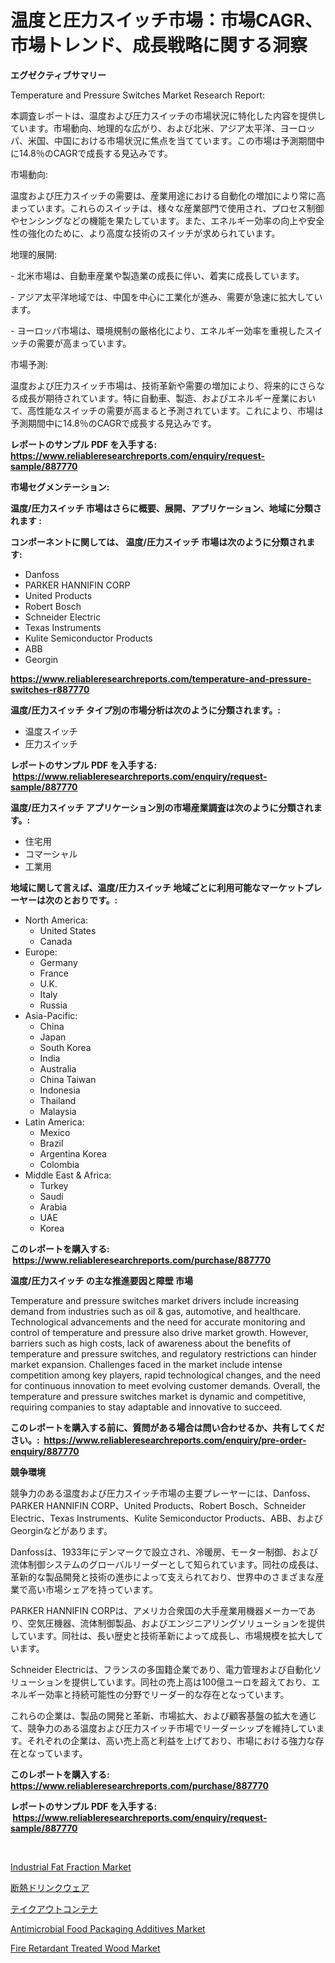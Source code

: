 <p><h1>温度と圧力スイッチ市場：市場CAGR、市場トレンド、成長戦略に関する洞察</h1></p><p><strong>エグゼクティブサマリー</strong></p>
<p><p>Temperature and Pressure Switches Market Research Report:</p><p>本調査レポートは、温度および圧力スイッチの市場状況に特化した内容を提供しています。市場動向、地理的な広がり、および北米、アジア太平洋、ヨーロッパ、米国、中国における市場状況に焦点を当てています。この市場は予測期間中に14.8％のCAGRで成長する見込みです。</p><p>市場動向:</p><p>温度および圧力スイッチの需要は、産業用途における自動化の増加により常に高まっています。これらのスイッチは、様々な産業部門で使用され、プロセス制御やセンシングなどの機能を果たしています。また、エネルギー効率の向上や安全性の強化のために、より高度な技術のスイッチが求められています。</p><p>地理的展開:</p><p>- 北米市場は、自動車産業や製造業の成長に伴い、着実に成長しています。</p><p>- アジア太平洋地域では、中国を中心に工業化が進み、需要が急速に拡大しています。</p><p>- ヨーロッパ市場は、環境規制の厳格化により、エネルギー効率を重視したスイッチの需要が高まっています。</p><p>市場予測:</p><p>温度および圧力スイッチ市場は、技術革新や需要の増加により、将来的にさらなる成長が期待されています。特に自動車、製造、およびエネルギー産業において、高性能なスイッチの需要が高まると予測されています。これにより、市場は予測期間中に14.8％のCAGRで成長する見込みです。</p></p>
<p><strong>レポートのサンプル PDF を入手する: <a href="https://www.reliableresearchreports.com/enquiry/request-sample/887770">https://www.reliableresearchreports.com/enquiry/request-sample/887770</a></strong></p>
<p><strong>市場セグメンテーション:</strong></p>
<p><strong> 温度/圧力スイッチ 市場はさらに概要、展開、アプリケーション、地域に分類されます :</strong></p>
<p><strong>コンポーネントに関しては、 温度/圧力スイッチ 市場は次のように分類されます: &nbsp;</strong></p>
<p><ul><li>Danfoss</li><li>PARKER HANNIFIN CORP</li><li>United Products</li><li>Robert Bosch</li><li>Schneider Electric</li><li>Texas Instruments</li><li>Kulite Semiconductor Products</li><li>ABB</li><li>Georgin</li></ul></p>
<p><strong><a href="https://www.reliableresearchreports.com/temperature-and-pressure-switches-r887770">https://www.reliableresearchreports.com/temperature-and-pressure-switches-r887770</a></strong></p>
<p><strong> 温度/圧力スイッチ タイプ別の市場分析は次のように分類されます。:</strong></p>
<p><ul><li>温度スイッチ</li><li>圧力スイッチ</li></ul></p>
<p><strong>レポートのサンプル PDF を入手する: &nbsp;<a href="https://www.reliableresearchreports.com/enquiry/request-sample/887770">https://www.reliableresearchreports.com/enquiry/request-sample/887770</a></strong></p>
<p><strong> 温度/圧力スイッチ アプリケーション別の市場産業調査は次のように分類されます。:</strong></p>
<p><ul><li>住宅用</li><li>コマーシャル</li><li>工業用</li></ul></p>
<p><strong>地域に関して言えば、温度/圧力スイッチ 地域ごとに利用可能なマーケットプレーヤーは次のとおりです。:</strong></p>
<p><ul>
    <li>
        North America:
        <ul>
            <li>United States</li>
            <li>Canada</li>
        </ul>
    </li>
    <li>
        Europe:
        <ul>
            <li>Germany</li>
            <li>France</li>
            <li>U.K.</li>
            <li>Italy</li>
            <li>Russia</li>
        </ul>
    </li>
    <li>
        Asia-Pacific:
        <ul>
            <li>China</li>
            <li>Japan</li>
            <li>South Korea</li>
            <li>India</li>
            <li>Australia</li>
            <li>China Taiwan</li>
            <li>Indonesia</li>
            <li>Thailand</li>
            <li>Malaysia</li>
        </ul>
    </li>
    <li>
        Latin America:
        <ul>
            <li>Mexico</li>
            <li>Brazil</li>
            <li>Argentina Korea</li>
            <li>Colombia</li>
        </ul>
    </li>
    <li>
        Middle East & Africa:
        <ul>
            <li>Turkey</li>
            <li>Saudi</li>
            <li>Arabia</li>
            <li>UAE</li>
            <li>Korea</li>
        </ul>
    </li>
    </ul></p>
<p><strong>このレポートを購入する: &nbsp;<a href="https://www.reliableresearchreports.com/purchase/887770">https://www.reliableresearchreports.com/purchase/887770</a></strong></p>
<p><strong>温度/圧力スイッチ の主な推進要因と障壁 市場</strong></p>
<p><p>Temperature and pressure switches market drivers include increasing demand from industries such as oil & gas, automotive, and healthcare. Technological advancements and the need for accurate monitoring and control of temperature and pressure also drive market growth. However, barriers such as high costs, lack of awareness about the benefits of temperature and pressure switches, and regulatory restrictions can hinder market expansion. Challenges faced in the market include intense competition among key players, rapid technological changes, and the need for continuous innovation to meet evolving customer demands. Overall, the temperature and pressure switches market is dynamic and competitive, requiring companies to stay adaptable and innovative to succeed.</p></p>
<p><strong>このレポートを購入する前に、質問がある場合は問い合わせるか、共有してください。:&nbsp; <a href="https://www.reliableresearchreports.com/enquiry/pre-order-enquiry/887770">https://www.reliableresearchreports.com/enquiry/pre-order-enquiry/887770</a></strong></p>
<p><strong>競争環境</strong></p>
<p><p>競争力のある温度および圧力スイッチ市場の主要プレーヤーには、Danfoss、PARKER HANNIFIN CORP、United Products、Robert Bosch、Schneider Electric、Texas Instruments、Kulite Semiconductor Products、ABB、およびGeorginなどがあります。 </p><p>Danfossは、1933年にデンマークで設立され、冷暖房、モーター制御、および流体制御システムのグローバルリーダーとして知られています。同社の成長は、革新的な製品開発と技術の進歩によって支えられており、世界中のさまざまな産業で高い市場シェアを持っています。 </p><p>PARKER HANNIFIN CORPは、アメリカ合衆国の大手産業用機器メーカーであり、空気圧機器、流体制御製品、およびエンジニアリングソリューションを提供しています。同社は、長い歴史と技術革新によって成長し、市場規模を拡大しています。 </p><p>Schneider Electricは、フランスの多国籍企業であり、電力管理および自動化ソリューションを提供しています。同社の売上高は100億ユーロを超えており、エネルギー効率と持続可能性の分野でリーダー的な存在となっています。 </p><p>これらの企業は、製品の開発と革新、市場拡大、および顧客基盤の拡大を通じて、競争力のある温度および圧力スイッチ市場でリーダーシップを維持しています。それぞれの企業は、高い売上高と利益を上げており、市場における強力な存在となっています。</p></p>
<p><strong>このレポートを購入する: &nbsp; <a href="https://www.reliableresearchreports.com/purchase/887770">https://www.reliableresearchreports.com/purchase/887770</a></strong></p>
<p><strong>レポートのサンプル PDF を入手する: &nbsp;<a href="https://www.reliableresearchreports.com/enquiry/request-sample/887770">https://www.reliableresearchreports.com/enquiry/request-sample/887770</a></strong><strong></strong></p>
<p>&nbsp;</p>
<p><p><a href="https://github.com/arionmp/Market-Research-Report-List-2/blob/main/industrial-fat-fraction-market.md">Industrial Fat Fraction Market</a></p><p><a href="https://github.com/zjkmgcs938405/Market-Research-Report-List-1/blob/main/301513320116.md">断熱ドリンクウェア</a></p><p><a href="https://github.com/mohamedbakry57/Market-Research-Report-List-3/blob/main/429541420115.md">テイクアウトコンテナ</a></p><p><a href="https://github.com/pgtimber/Market-Research-Report-List-2/blob/main/antimicrobial-food-packaging-additives-market.md">Antimicrobial Food Packaging Additives Market</a></p><p><a href="https://issuu.com/reportprime-2/docs/fire-retardant-treated-wood-market-size-2030.pptx">Fire Retardant Treated Wood Market</a></p></p>
